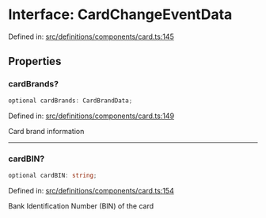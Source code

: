 # Interface: CardChangeEventData

Defined in: [src/definitions/components/card.ts:145](https://github.com/Fiksuruoka-fi/capacitor-adyen/blob/f7f5e96f21755ab2c8662363cc5f5c74dae6561a/src/definitions/components/card.ts#L145)

## Properties

### cardBrands?

```ts
optional cardBrands: CardBrandData;
```

Defined in: [src/definitions/components/card.ts:149](https://github.com/Fiksuruoka-fi/capacitor-adyen/blob/f7f5e96f21755ab2c8662363cc5f5c74dae6561a/src/definitions/components/card.ts#L149)

Card brand information

***

### cardBIN?

```ts
optional cardBIN: string;
```

Defined in: [src/definitions/components/card.ts:154](https://github.com/Fiksuruoka-fi/capacitor-adyen/blob/f7f5e96f21755ab2c8662363cc5f5c74dae6561a/src/definitions/components/card.ts#L154)

Bank Identification Number (BIN) of the card
